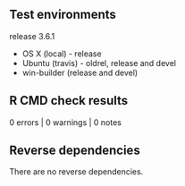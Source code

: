 ## Test environments

release 3.6.1

* OS X (local) - release
* Ubuntu (travis) - oldrel, release and devel
* win-builder (release and devel)

## R CMD check results

0 errors | 0 warnings | 0 notes

## Reverse dependencies

There are no reverse dependencies.
